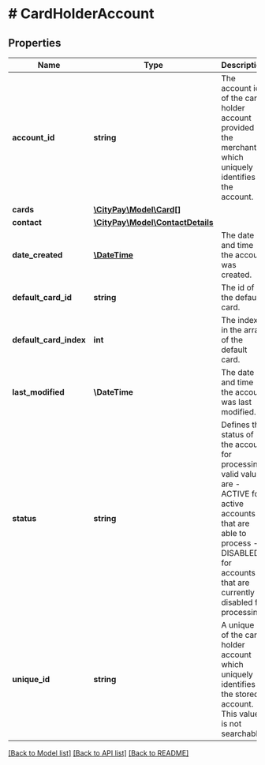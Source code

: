 # # CardHolderAccount

## Properties

Name | Type | Description | Notes
------------ | ------------- | ------------- | -------------
**account_id** | **string** | The account id of the card holder account provided by the merchant which uniquely identifies the account. | 
**cards** | [**\CityPay\Model\Card[]**](Card.md) |  | [optional] 
**contact** | [**\CityPay\Model\ContactDetails**](ContactDetails.md) |  | 
**date_created** | [**\DateTime**](\DateTime.md) | The date and time the account was created. | [optional] 
**default_card_id** | **string** | The id of the default card. | [optional] 
**default_card_index** | **int** | The index in the array of the default card. | [optional] 
**last_modified** | **\DateTime** | The date and time the account was last modified. | [optional] 
**status** | **string** | Defines the status of the account for processing valid values are   - ACTIVE for active accounts that are able to process  - DISABLED for accounts that are currently disabled for processing. | [optional] 
**unique_id** | **string** | A unique id of the card holder account which uniquely identifies the stored account. This value is not searchable. | [optional] 

[[Back to Model list]](../../README.md#documentation-for-models) [[Back to API list]](../../README.md#documentation-for-api-endpoints) [[Back to README]](../../README.md)


